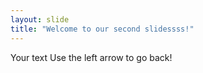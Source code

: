 ```yaml
---
layout: slide
title: "Welcome to our second slidessss!"
---
```

Your text
Use the left arrow to go back!
